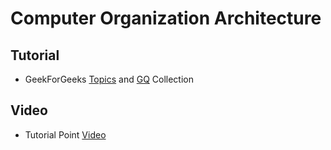 # Computer Organization Architecture

## Tutorial
* GeekForGeeks [Topics](https://www.geeksforgeeks.org/computer-organization-and-architecture-tutorials/)  and [GQ](https://www.geeksforgeeks.org/computer-organization-and-architecture-gq/) Collection 

## Video
* Tutorial Point [Video](https://www.tutorialspoint.com/computer_organization/index.asp)

